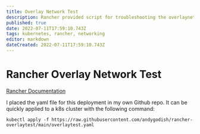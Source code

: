```yaml
---
title: Overlay Network Test
description: Rancher provided script for troubleshooting the overlaynetwork of a k8s cluster. 
published: true
date: 2022-07-11T17:59:10.743Z
tags: kubernetes, rancher, networking
editor: markdown
dateCreated: 2022-07-11T17:59:10.743Z
---
```


# Rancher Overlay Network Test 
[Rancher Documentation](https://rancher.com/docs/rancher/v2.5/en/troubleshooting/networking/)

I placed the yaml file for this deployment in my own Github repo. It can be quickly applied to a k8s cluster with the following command: 

```
kubectl apply -f https://raw.githubusercontent.com/andygodish/rancher-overlaytest/main/overlaytest.yaml
```


